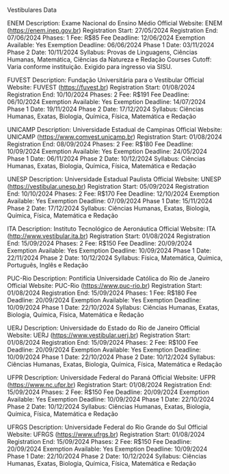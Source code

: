 Vestibulares Data

ENEM
Description: Exame Nacional do Ensino Médio
Official Website: ENEM (https://enem.inep.gov.br)
Registration Start: 27/05/2024
Registration End: 07/06/2024
Phases: 1
Fee: R$85
Fee Deadline: 12/06/2024
Exemption Available: Yes
Exemption Deadline: 06/06/2024
Phase 1 Date: 03/11/2024
Phase 2 Date: 10/11/2024
Syllabus: Provas de Linguagens, Ciências Humanas, Matemática, Ciências da Natureza e Redação
Courses Cutoff: Varia conforme instituição. Exigido para ingresso via SISU.

FUVEST
Description: Fundação Universitária para o Vestibular
Official Website: FUVEST (https://fuvest.br)
Registration Start: 01/08/2024
Registration End: 10/10/2024
Phases: 2
Fee: R$191
Fee Deadline: 06/10/2024
Exemption Available: Yes
Exemption Deadline: 14/07/2024
Phase 1 Date: 19/11/2024
Phase 2 Date: 17/12/2024
Syllabus: Ciências Humanas, Exatas, Biologia, Química, Física, Matemática e Redação

UNICAMP
Description: Universidade Estadual de Campinas
Official Website: UNICAMP (https://www.comvest.unicamp.br)
Registration Start: 01/08/2024
Registration End: 08/09/2024
Phases: 2
Fee: R$180
Fee Deadline: 10/09/2024
Exemption Available: Yes
Exemption Deadline: 24/05/2024
Phase 1 Date: 06/11/2024
Phase 2 Date: 10/12/2024
Syllabus: Ciências Humanas, Exatas, Biologia, Química, Física, Matemática e Redação

UNESP
Description: Universidade Estadual Paulista
Official Website: UNESP (https://vestibular.unesp.br)
Registration Start: 05/09/2024
Registration End: 10/10/2024
Phases: 2
Fee: R$170
Fee Deadline: 12/10/2024
Exemption Available: Yes
Exemption Deadline: 07/09/2024
Phase 1 Date: 15/11/2024
Phase 2 Date: 17/12/2024
Syllabus: Ciências Humanas, Exatas, Biologia, Química, Física, Matemática e Redação

ITA
Description: Instituto Tecnológico de Aeronáutica
Official Website: ITA (http://www.vestibular.ita.br)
Registration Start: 01/08/2024
Registration End: 15/09/2024
Phases: 2
Fee: R$150
Fee Deadline: 20/09/2024
Exemption Available: Yes
Exemption Deadline: 10/09/2024
Phase 1 Date: 22/11/2024
Phase 2 Date: 10/12/2024
Syllabus: Física, Matemática, Química, Português, Inglês e Redação

PUC-Rio
Description: Pontifícia Universidade Católica do Rio de Janeiro
Official Website: PUC-Rio (https://www.puc-rio.br)
Registration Start: 01/08/2024
Registration End: 15/09/2024
Phases: 1
Fee: R$180
Fee Deadline: 20/09/2024
Exemption Available: Yes
Exemption Deadline: 10/09/2024
Phase 1 Date: 22/10/2024
Syllabus: Ciências Humanas, Exatas, Biologia, Química, Física, Matemática e Redação

UERJ
Description: Universidade do Estado do Rio de Janeiro
Official Website: UERJ (https://www.vestibular.uerj.br)
Registration Start: 01/08/2024
Registration End: 15/09/2024
Phases: 2
Fee: R$100
Fee Deadline: 20/09/2024
Exemption Available: Yes
Exemption Deadline: 10/09/2024
Phase 1 Date: 22/10/2024
Phase 2 Date: 10/12/2024
Syllabus: Ciências Humanas, Exatas, Biologia, Química, Física, Matemática e Redação

UFPR
Description: Universidade Federal do Paraná
Official Website: UFPR (https://www.nc.ufpr.br)
Registration Start: 01/08/2024
Registration End: 15/09/2024
Phases: 2
Fee: R$150
Fee Deadline: 20/09/2024
Exemption Available: Yes
Exemption Deadline: 10/09/2024
Phase 1 Date: 22/10/2024
Phase 2 Date: 10/12/2024
Syllabus: Ciências Humanas, Exatas, Biologia, Química, Física, Matemática e Redação

UFRGS
Description: Universidade Federal do Rio Grande do Sul
Official Website: UFRGS (https://www.ufrgs.br)
Registration Start: 01/08/2024
Registration End: 15/09/2024
Phases: 2
Fee: R$150
Fee Deadline: 20/09/2024
Exemption Available: Yes
Exemption Deadline: 10/09/2024
Phase 1 Date: 22/10/2024
Phase 2 Date: 10/12/2024
Syllabus: Ciências Humanas, Exatas, Biologia, Química, Física, Matemática e Redação
